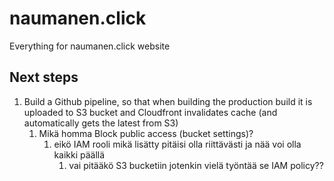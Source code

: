 # naumanen.click

Everything for naumanen.click website

## Next steps

1. Build a Github pipeline, so that when building the production build it is uploaded to S3 bucket and Cloudfront invalidates cache (and automatically gets the latest from S3)
   1. Mikä homma Block public access (bucket settings)?
      1. eikö IAM rooli mikä lisätty pitäisi olla riittävästi ja nää voi olla kaikki päällä
         1. vai pitääkö S3 bucketiin jotenkin vielä työntää se IAM policy??
